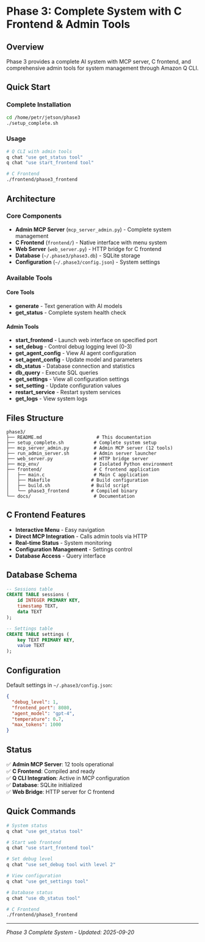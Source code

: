 # Phase 3: Complete System with C Frontend & Admin Tools

## Overview
Phase 3 provides a complete AI system with MCP server, C frontend, and comprehensive admin tools for system management through Amazon Q CLI.

## Quick Start

### Complete Installation
```bash
cd /home/petr/jetson/phase3
./setup_complete.sh
```

### Usage
```bash
# Q CLI with admin tools
q chat "use get_status tool"
q chat "use start_frontend tool"

# C Frontend
./frontend/phase3_frontend
```

## Architecture

### Core Components
- **Admin MCP Server** (`mcp_server_admin.py`) - Complete system management
- **C Frontend** (`frontend/`) - Native interface with menu system
- **Web Server** (`web_server.py`) - HTTP bridge for C frontend
- **Database** (`~/.phase3/phase3.db`) - SQLite storage
- **Configuration** (`~/.phase3/config.json`) - System settings

### Available Tools

#### Core Tools
- **generate** - Text generation with AI models
- **get_status** - Complete system health check

#### Admin Tools
- **start_frontend** - Launch web interface on specified port
- **set_debug** - Control debug logging level (0-3)
- **get_agent_config** - View AI agent configuration
- **set_agent_config** - Update model and parameters
- **db_status** - Database connection and statistics
- **db_query** - Execute SQL queries
- **get_settings** - View all configuration settings
- **set_setting** - Update configuration values
- **restart_service** - Restart system services
- **get_logs** - View system logs

## Files Structure
```
phase3/
├── README.md                    # This documentation
├── setup_complete.sh           # Complete system setup
├── mcp_server_admin.py         # Admin MCP server (12 tools)
├── run_admin_server.sh         # Admin server launcher
├── web_server.py               # HTTP bridge server
├── mcp_env/                    # Isolated Python environment
├── frontend/                   # C frontend application
│   ├── main.c                  # Main C application
│   ├── Makefile               # Build configuration
│   ├── build.sh               # Build script
│   └── phase3_frontend        # Compiled binary
└── docs/                       # Documentation
```

## C Frontend Features
- **Interactive Menu** - Easy navigation
- **Direct MCP Integration** - Calls admin tools via HTTP
- **Real-time Status** - System monitoring
- **Configuration Management** - Settings control
- **Database Access** - Query interface

## Database Schema
```sql
-- Sessions table
CREATE TABLE sessions (
    id INTEGER PRIMARY KEY,
    timestamp TEXT,
    data TEXT
);

-- Settings table  
CREATE TABLE settings (
    key TEXT PRIMARY KEY,
    value TEXT
);
```

## Configuration
Default settings in `~/.phase3/config.json`:
```json
{
  "debug_level": 1,
  "frontend_port": 8080,
  "agent_model": "gpt-4",
  "temperature": 0.7,
  "max_tokens": 1000
}
```

## Status
✅ **Admin MCP Server**: 12 tools operational  
✅ **C Frontend**: Compiled and ready  
✅ **Q CLI Integration**: Active in MCP configuration  
✅ **Database**: SQLite initialized  
✅ **Web Bridge**: HTTP server for C frontend  

## Quick Commands
```bash
# System status
q chat "use get_status tool"

# Start web frontend
q chat "use start_frontend tool"

# Set debug level
q chat "use set_debug tool with level 2"

# View configuration
q chat "use get_settings tool"

# Database status
q chat "use db_status tool"

# C Frontend
./frontend/phase3_frontend
```

---
*Phase 3 Complete System - Updated: 2025-09-20*
